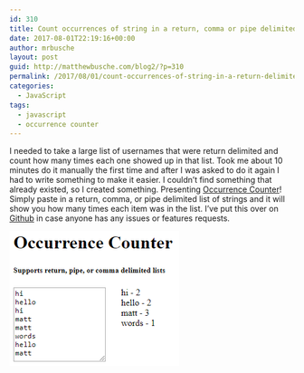 ```yaml
---
id: 310
title: Count occurrences of string in a return, comma or pipe delimited list
date: 2017-08-01T22:19:16+00:00
author: mrbusche
layout: post
guid: http://matthewbusche.com/blog2/?p=310
permalink: /2017/08/01/count-occurrences-of-string-in-a-return-delimited-list/
categories:
  - JavaScript
tags:
  - javascript
  - occurrence counter
---
```

I needed to take a large list of usernames that were return delimited and count how many times each one showed up in that list. Took me about 10 minutes do it manually the first time and after I was asked to do it again I had to write something to make it easier. I couldn&#8217;t find something that already existed, so I created something. Presenting [Occurrence Counter](https://matthewbusche.com/p/oc/)! Simply paste in a return, comma, or pipe delimited list of strings and it will show you how many times each item was in the list. I&#8217;ve put this over on [Github](https://github.com/mrbusche/occurrenceCounter) in case anyone has any issues or features requests.

<img src="images/2017/08/occurrencecounter.png" alt="occurrence counter" />
